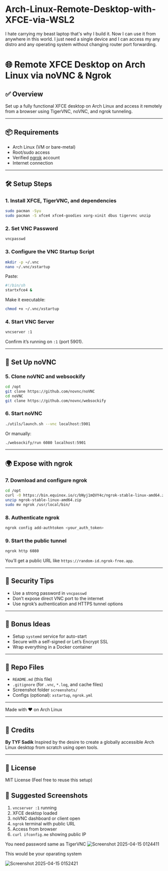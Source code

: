 # Arch-Linux-Remote-Desktop-with-XFCE-via-WSL2
I hate carrying my beast laptop that's why I build it. Now I can use it from anywhere in this world. I just need a single device and I can access my any distro and any operating system without changing router port forwarding.  

# 🌐 Remote XFCE Desktop on Arch Linux via noVNC & Ngrok

## ✅ Overview
Set up a fully functional XFCE desktop on Arch Linux and access it remotely from a browser using TigerVNC, noVNC, and ngrok tunneling.

---

## 📦 Requirements
- Arch Linux (VM or bare-metal)
- Root/sudo access
- Verified [ngrok](https://ngrok.com/) account
- Internet connection

---

## 🛠️ Setup Steps

### 1. Install XFCE, TigerVNC, and dependencies
```bash
sudo pacman -Syu
sudo pacman -S xfce4 xfce4-goodies xorg-xinit dbus tigervnc unzip
```

### 2. Set VNC Password
```bash
vncpasswd
```

### 3. Configure the VNC Startup Script
```bash
mkdir -p ~/.vnc
nano ~/.vnc/xstartup
```
Paste:
```bash
#!/bin/sh
startxfce4 &
```
Make it executable:
```bash
chmod +x ~/.vnc/xstartup
```

### 4. Start VNC Server
```bash
vncserver :1
```
Confirm it’s running on `:1` (port 5901).

---

## 🧩 Set Up noVNC

### 5. Clone noVNC and websockify
```bash
cd /opt
git clone https://github.com/novnc/noVNC
cd noVNC
git clone https://github.com/novnc/websockify
```

### 6. Start noVNC
```bash
./utils/launch.sh --vnc localhost:5901
```
Or manually:
```bash
./websockify/run 6080 localhost:5901
```

---

## 🌍 Expose with ngrok

### 7. Download and configure ngrok
```bash
cd /opt
curl -O https://bin.equinox.io/c/bNyj1mQVY4c/ngrok-stable-linux-amd64.zip
unzip ngrok-stable-linux-amd64.zip
sudo mv ngrok /usr/local/bin/
```

### 8. Authenticate ngrok
```bash
ngrok config add-authtoken <your_auth_token>
```

### 9. Start the public tunnel
```bash
ngrok http 6080
```
You’ll get a public URL like `https://random-id.ngrok-free.app`.


---

## 🔐 Security Tips

- Use a strong password in `vncpasswd`
- Don’t expose direct VNC port to the internet
- Use ngrok’s authentication and HTTPS tunnel options

---

## 🧠 Bonus Ideas
- Setup `systemd` service for auto-start
- Secure with a self-signed or Let’s Encrypt SSL
- Wrap everything in a Docker container

---

## 📁 Repo Files
- `README.md` (this file)
- `.gitignore` (for `.vnc`, `*.log`, and cache files)
- Screenshot folder `screenshots/`
- Configs (optional): `xstartup`, `ngrok.yml`

---

Made with ❤️ on Arch Linux



---

## 🧠 Credits
**By TYF Sadik**
Inspired by the desire to create a globally accessible Arch Linux desktop from scratch using open tools.

---

## 📜 License
MIT License (Feel free to reuse this setup)



## 📸 Suggested Screenshots

1. `vncserver :1` running
2. XFCE desktop loaded
3. noVNC dashboard or client open
4. `ngrok` terminal with public URL
5. Access from browser
6. `curl ifconfig.me` showing public IP

You need password same as TigerVNC
![Screenshot 2025-04-15 0124411](https://github.com/user-attachments/assets/30eca49f-f356-4e58-8dde-43f51c888498)

This would be your oparating system


![Screenshot 2025-04-15 0152421](https://github.com/user-attachments/assets/712d01ad-c46b-4826-b2b1-e2afa5f5642c)

